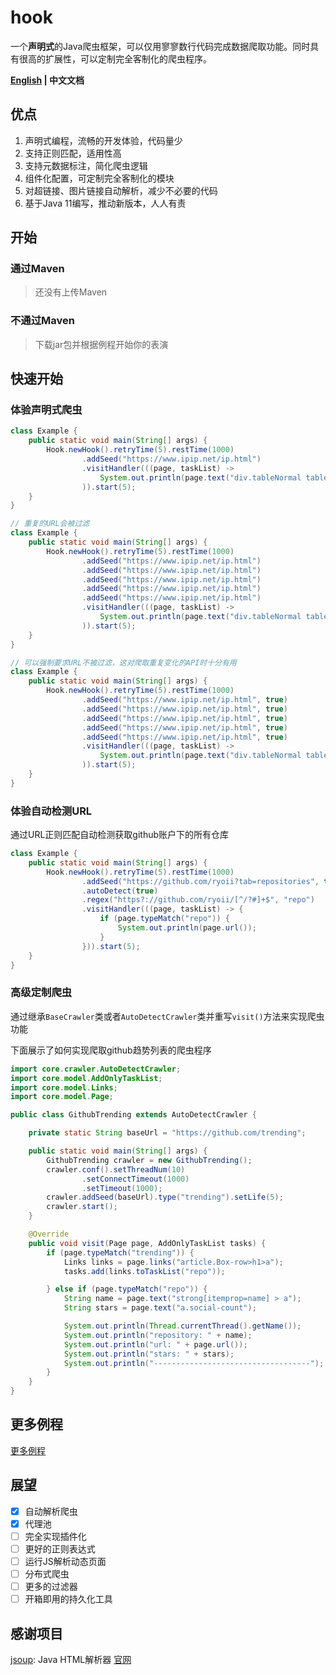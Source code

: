 # hook
一个**声明式**的Java爬虫框架，可以仅用寥寥数行代码完成数据爬取功能。同时具有很高的扩展性，可以定制完全客制化的爬虫程序。

**[English](https://github.com/darkcloth/hook/blob/master/README.md) | 中文文档**

## 优点

1. 声明式编程，流畅的开发体验，代码量少
2. 支持正则匹配，适用性高
3. 支持元数据标注，简化爬虫逻辑
4. 组件化配置，可定制完全客制化的模块
5. 对超链接、图片链接自动解析，减少不必要的代码
6. 基于Java 11编写，推动新版本，人人有责

## 开始

### 通过Maven

> 还没有上传Maven

### 不通过Maven

> 下载jar包并根据例程开始你的表演

## 快速开始

### 体验声明式爬虫

```java
class Example {
    public static void main(String[] args) {
        Hook.newHook().retryTime(5).restTime(1000)
                .addSeed("https://www.ipip.net/ip.html")
                .visitHandler(((page, taskList) -> 
                    System.out.println(page.text("div.tableNormal table a"))
                )).start(5);
    }
}

// 重复的URL会被过滤
class Example {
    public static void main(String[] args) {
        Hook.newHook().retryTime(5).restTime(1000)
                .addSeed("https://www.ipip.net/ip.html")
                .addSeed("https://www.ipip.net/ip.html")
                .addSeed("https://www.ipip.net/ip.html")
                .addSeed("https://www.ipip.net/ip.html")
                .addSeed("https://www.ipip.net/ip.html")
                .visitHandler(((page, taskList) -> 
                    System.out.println(page.text("div.tableNormal table a"))
                )).start(5);
    }
}

// 可以强制要求URL不被过滤，这对爬取重复变化的API时十分有用
class Example {
    public static void main(String[] args) {
        Hook.newHook().retryTime(5).restTime(1000)
                .addSeed("https://www.ipip.net/ip.html", true)
                .addSeed("https://www.ipip.net/ip.html", true)
                .addSeed("https://www.ipip.net/ip.html", true)
                .addSeed("https://www.ipip.net/ip.html", true)
                .addSeed("https://www.ipip.net/ip.html", true)
                .visitHandler(((page, taskList) -> 
                    System.out.println(page.text("div.tableNormal table a"))
                )).start(5);
    }
}
```

### 体验自动检测URL

通过URL正则匹配自动检测获取github账户下的所有仓库

```java
class Example {
    public static void main(String[] args) {
        Hook.newHook().retryTime(5).restTime(1000)
                .addSeed("https://github.com/ryoii?tab=repositories", true)
                .autoDetect(true)
                .regex("https?://github.com/ryoii/[^/?#]+$", "repo")
                .visitHandler(((page, taskList) -> {
                    if (page.typeMatch("repo")) {
                        System.out.println(page.url());
                    }
                })).start(5);
    }
}
```

### 高级定制爬虫

通过继承`BaseCrawler`类或者`AutoDetectCrawler`类并重写`visit()`方法来实现爬虫功能

下面展示了如何实现爬取github趋势列表的爬虫程序

```java
import core.crawler.AutoDetectCrawler;
import core.model.AddOnlyTaskList;
import core.model.Links;
import core.model.Page;

public class GithubTrending extends AutoDetectCrawler {

    private static String baseUrl = "https://github.com/trending";

    public static void main(String[] args) {
        GithubTrending crawler = new GithubTrending();
        crawler.conf().setThreadNum(10)
                .setConnectTimeout(1000)
                .setTimeout(1000);
        crawler.addSeed(baseUrl).type("trending").setLife(5);
        crawler.start();
    }

    @Override
    public void visit(Page page, AddOnlyTaskList tasks) {
        if (page.typeMatch("trending")) {
            Links links = page.links("article.Box-row>h1>a");
            tasks.add(links.toTaskList("repo"));

        } else if (page.typeMatch("repo")) {
            String name = page.text("strong[itemprop=name] > a");
            String stars = page.text("a.social-count");

            System.out.println(Thread.currentThread().getName());
            System.out.println("repository: " + name);
            System.out.println("url: " + page.url());
            System.out.println("stars: " + stars);
            System.out.println("-----------------------------------");
        }
    }
}

```

## 更多例程

[更多例程](https://github.com/ryoii/hook/tree/master/examples)

## 展望

+ [x] 自动解析爬虫
+ [x] 代理池
+ [ ] 完全实现插件化
+ [ ] 更好的正则表达式
+ [ ] 运行JS解析动态页面
+ [ ] 分布式爬虫
+ [ ] 更多的过滤器
+ [ ] 开箱即用的持久化工具

## 感谢项目

[jsoup](https://github.com/jhy/jsoup): Java HTML解析器 [官网](https://jsoup.org/)

